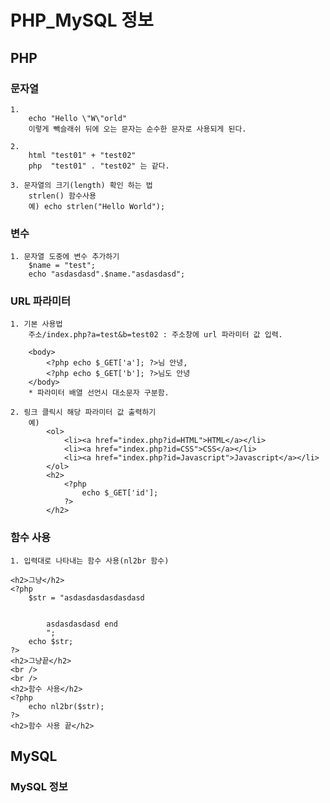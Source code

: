 # PHP_MySQL 정보

## PHP

### 문자열

    1.
        echo "Hello \"W\"orld"
        이렇게 빽슬래쉬 뒤에 오는 문자는 순수한 문자로 사용되게 된다.

    2.
        html "test01" + "test02"
        php  "test01" . "test02" 는 같다.

    3. 문자열의 크기(length) 확인 하는 법
        strlen() 함수사용
        예) echo strlen("Hello World");

### 변수

    1. 문자열 도중에 변수 추가하기
        $name = "test";
        echo "asdasdasd".$name."asdasdasd";

### URL 파라미터

    1. 기본 사용법
        주소/index.php?a=test&b=test02 : 주소창에 url 파라미터 값 입력.

        <body>
            <?php echo $_GET['a']; ?>님 안녕,
            <?php echo $_GET['b']; ?>님도 안녕
        </body>
        * 파라미터 배열 선언시 대소문자 구분함.

    2. 링크 클릭시 해당 파라미터 값 출력하기
        예)
            <ol>
                <li><a href="index.php?id=HTML">HTML</a></li>
                <li><a href="index.php?id=CSS">CSS</a></li>
                <li><a href="index.php?id=Javascript">Javascript</a></li>
            </ol>
            <h2>
                <?php
                    echo $_GET['id'];
                ?>
            </h2>

### 함수 사용

    1. 입력대로 나타내는 함수 사용(nl2br 함수)

    <h2>그냥</h2>
    <?php
        $str = "asdasdasdasdasdasd


            asdasdasdasd end
            ";
        echo $str;
    ?>
    <h2>그냥끝</h2>
    <br />
    <br />
    <h2>함수 사용</h2>
    <?php
        echo nl2br($str);
    ?>
    <h2>함수 사용 끝</h2>

## MySQL

### MySQL 정보
